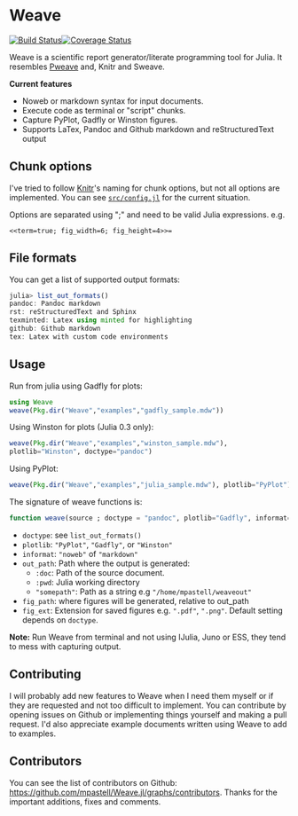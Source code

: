# Weave

[![Build Status](https://travis-ci.org/mpastell/Weave.jl.svg?branch=master)](https://travis-ci.org/mpastell/Weave.jl)[![Coverage Status](https://img.shields.io/coveralls/mpastell/Weave.jl.svg)](https://coveralls.io/r/mpastell/Weave.jl?branch=master)

Weave is a scientific report generator/literate programming tool
for Julia. It resembles [Pweave](http://mpastell.com/pweave) and, Knitr
and Sweave.


**Current features**

* Noweb or markdown syntax for input documents.
* Execute code as terminal or "script" chunks.
* Capture PyPlot, Gadfly or Winston figures.
* Supports LaTex, Pandoc and Github markdown and reStructuredText output


## Chunk options

I've tried to follow [Knitr](http://yihui.name/knitr/options)'s naming for chunk options, but not all options are implemented.
You can see [`src/config.jl`](https://github.com/mpastell/Weave.jl/blob/master/src/config.jl) for the current situation.

Options are separated using ";" and need to be valid Julia expressions. e.g.

    <<term=true; fig_width=6; fig_height=4>>=

## File formats

You can get a list of supported output formats:

````julia
julia> list_out_formats()
pandoc: Pandoc markdown
rst: reStructuredText and Sphinx
texminted: Latex using minted for highlighting
github: Github markdown
tex: Latex with custom code environments
````


## Usage

Run from julia using Gadfly for plots:

````julia
using Weave
weave(Pkg.dir("Weave","examples","gadfly_sample.mdw"))
````

Using Winston for plots (Julia 0.3 only):

````julia
weave(Pkg.dir("Weave","examples","winston_sample.mdw"),
plotlib="Winston", doctype="pandoc")
````

Using PyPlot:

````julia
weave(Pkg.dir("Weave","examples","julia_sample.mdw"), plotlib="PyPlot")
````

The signature of weave functions is:

````julia
function weave(source ; doctype = "pandoc", plotlib="Gadfly", informat="noweb", out_path=:doc, fig_path = "figures", fig_ext = nothing)
````
* `doctype`: see `list_out_formats()`
* `plotlib`: `"PyPlot"`, `"Gadfly"`, or `"Winston"`
* `informat`: `"noweb"` of `"markdown"`
* `out_path`: Path where the output is generated:
    - `:doc`: Path of the source document.
    - `:pwd`: Julia working directory
    - `"somepath"`: Path as a string e.g `"/home/mpastell/weaveout"`
* `fig_path`: where figures will be generated, relative to out_path
* `fig_ext`: Extension for saved figures e.g. `".pdf"`, `".png"`. Default setting depends on `doctype`.

**Note:** Run Weave from terminal and not using IJulia, Juno or ESS, they tend to mess with capturing output.

## Contributing

I will probably add new features to Weave when I need them myself or if they are requested and not too difficult to implement. You can contribute by opening issues on Github or implementing things yourself and making a pull request. I'd also appreciate example documents written using Weave to add to examples.

## Contributors

You can see the list of contributors on Github: https://github.com/mpastell/Weave.jl/graphs/contributors. Thanks for the important additions, fixes and comments.
